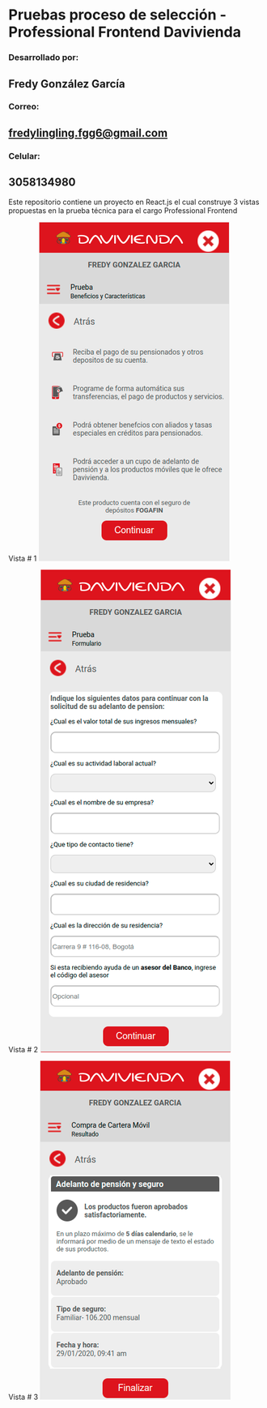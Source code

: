 # Pruebas proceso de selección - Professional Frontend Davivienda
### Desarrollado por:
## Fredy González García
### Correo:
## fredylingling.fgg6@gmail.com
### Celular:
## 3058134980

Este repositorio contiene un proyecto en React.js el cual construye 3 vistas propuestas en la prueba técnica para el cargo Professional Frontend

Vista # 1
![Vista número 1](/src/assets/screens/pantallazoVista1.png)

Vista # 2
![Vista número 2](/src/assets/screens/pantallazoVista2.png)

Vista # 3
![Vista número 3](/src/assets/screens/pantallazoVista3.png)